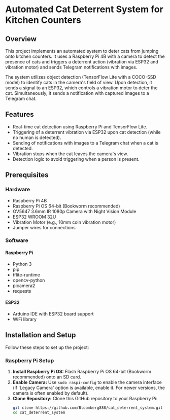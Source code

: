 # Automated Cat Deterrent System for Kitchen Counters

## Overview

This project implements an automated system to deter cats from jumping onto kitchen counters. It uses a Raspberry Pi 4B with a camera to detect the presence of cats and triggers a deterrent action (vibration via ESP32 and vibration motor) and sends Telegram notifications with images.

The system utilizes object detection (TensorFlow Lite with a COCO-SSD model) to identify cats in the camera's field of view. Upon detection, it sends a signal to an ESP32, which controls a vibration motor to deter the cat. Simultaneously, it sends a notification with captured images to a Telegram chat.

## Features

- Real-time cat detection using Raspberry Pi and TensorFlow Lite.
- Triggering of a deterrent vibration via ESP32 upon cat detection (while no human is detected).
- Sending of notifications with images to a Telegram chat when a cat is detected.
- Vibration stops when the cat leaves the camera's view.
- Detection logic to avoid triggering when a person is present.

## Prerequisites

### Hardware

- Raspberry Pi 4B
- Raspberry Pi OS 64-bit (Bookworm recommended)
- OV5647 3.6mm IR 1080p Camera with Night Vision Module
- ESP32 WROOM 32U
- Vibration Motor (e.g., 10mm coin vibration motor)
- Jumper wires for connections

### Software

#### Raspberry Pi

- Python 3
- pip
- tflite-runtime
- opencv-python
- picamera2
- requests

#### ESP32

- Arduino IDE with ESP32 board support
- WiFi library

## Installation and Setup

Follow these steps to set up the project:

### Raspberry Pi Setup

1. **Install Raspberry Pi OS:** Flash Raspberry Pi OS 64-bit (Bookworm recommended) onto an SD card.
2. **Enable Camera:** Use `sudo raspi-config` to enable the camera interface (if 'Legacy Camera' option is available, enable it. For newer versions, the camera is often enabled by default).
3. **Clone Repository:** Clone this GitHub repository to your Raspberry Pi:
   ```bash
   git clone https://github.com/Bloomberg888/cat_deterrent_system.git
   cd cat_deterrent_system